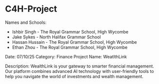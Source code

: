 # C4H-Project

Names and Schools: 
- Ishbir Singh - The Royal Grammar School, High Wycombe
- Jake Sykes - North Halifax Grammar School
- Hassan Hussain - The Royal Grammar School, High Wycombe
- Ethan Zhou - The Royal Grammar School, High Wycombe

Date: 07/10/25 
Category: Finance
Project Name: WeatlthLink

Description: WealthLink is your gateway to smarter financial management. Our platform combines advanced AI technology with user-friendly tools to help you navigate the world of investments and wealth management.
